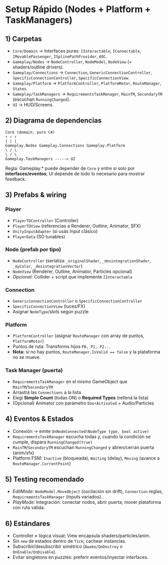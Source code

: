 # Setup Rápido (Nodes + Platform + TaskManagers)


## 1) Carpetas
- `Core/Domain` → Interfaces puras: `IInteractable`, `IConnectable`, `IMovablePassenger`, `ISplinePathProvider`, etc.
- `Gameplay/Nodes` → `NodeController`, `NodeModel`, `NodeView` (+ shaders/outline drivers).
- `Gameplay/Connections` → `Connection`, `GenericConnectionController`, `SpecificConnectionController`, `SpecificConnectionView`.
- `Gameplay/Platform` → `PlatformController`, `PlatformMotor`, `RouteManager`, `States`.
- `Gameplay/TaskManagers` → `RequirementsTaskManager`, `MainTM`, `SecondaryTM` (escuchan `RunningChanged`).
- `UI` → HUD/Screens.


## 2) Diagrama de dependencias
```
Core (domain, puro C#)
↑ ↑ ↑
| | |
Gameplay.Nodes Gameplay.Connections Gameplay.Platform
\ / \
\ / \
Gameplay.TaskManagers -----> UI
```
Regla: Gameplay.* puede depender de `Core` y entre sí solo por **interfaces/eventos**; UI depende de todo lo necesario para mostrar feedback.


## 3) Prefabs & wiring
### Player
- `PlayerTDController` (Controller)
- `PlayerTDView` (referencias a Renderer, Outline, Animator, SFX)
- `UnityInputAdapter` (si usás Input clásico)
- `PlayerData` (SO tunables)


### Node (prefab por tipo)
- `NodeController` (serializa `_originalShader`, `_desintegrationShader`, `_myColor`, `_desintegrationVector`)
- `NodeView` (Renderer, Outline, Animator, Particles opcional)
- *Opcional:* Collider + script que implemente `IInteractable`


### Connection
- `GenericConnectionController` o `SpecificConnectionController`
- `SpecificConnectionView` (luces/FX)
- Asignar `NodeType`/slots según puzzle


### Platform
- `PlatformController` (asignar `RouteManager` con array de puntos, `PlatformMotor`)
- Puntos de ruta: Transforms hijos `P0, P1, P2...`
- **Nota:** si no hay puntos, `RouteManager.IsValid == false` y la plataforma no se mueve.


### Task Manager (puerta)
- `RequirementsTaskManager` en el mismo GameObject que `MainTM`/`SecondaryTM`
- Arrastrá las `Connections` a la lista
- Elegí **Simple Count** (todas ON) o **Required Types** (rellená la lista)
- (Opcional) Animator con parámetro `DoorActivated` + Audio/Particles


## 4) Eventos & Estados
- Conexión → emite `OnNodeConnected(NodeType type, bool active)`
- `RequirementsTaskManager` escucha todas y, cuando la condición se cumple, dispara `RunningChanged(true)`
- `MainTM`/`SecondaryTM` escuchan `RunningChanged` y abren/cerran puerta (anim/sfx)
- Platform FSM: `Inactive` (bloqueada), `Waiting` (delay), `Moving` (avance a `RouteManager.CurrentPoint`)


## 5) Testing recomendado
- *EditMode*: `NodeModel.MoveObject` (oscilación sin drift), `Connection` reglas, `RequirementsTaskManager` (inputs variados).
- *PlayMode*: Integración: conectar nodos, abrir puerta, mover plataforma con ruta válida.


## 6) Estándares
- Controller ≠ lógica visual; View encapsula shaders/particles/anim.
- Sin `new` de estados dentro de `Tick`; cachear instancias.
- Subscribir/desubscribir simétrico (`Awake/OnDestroy` o `OnEnable/OnDisable`).
- Evitar singletons en puzzles: preferir eventos/inyectar interfaces.
